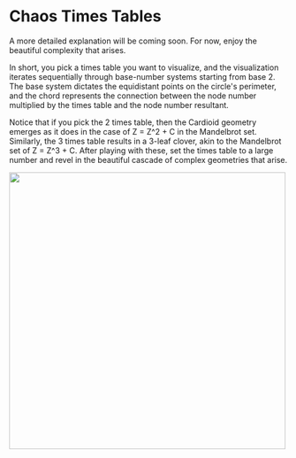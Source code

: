 # Chaos Times Tables

A more detailed explanation will be coming soon. For now, enjoy the beautiful complexity that arises.

In short, you pick a times table you want to visualize, and the visualization iterates sequentially through base-number systems starting from base 2. The base system dictates the equidistant points on the circle's perimeter, and the chord represents the connection between the node number multiplied by the times table and the node number resultant.

Notice that if you pick the 2 times table, then the Cardioid geometry emerges as it does in the case of Z = Z^2 + C in the Mandelbrot set. Similarly, the 3 times table results in a 3-leaf clover, akin to the Mandelbrot set of Z = Z^3 + C. After playing with these, set the times table to a large number and revel in the beautiful cascade of complex geometries that arise.

<img src="resources/chaos.gif" width=500></img>
